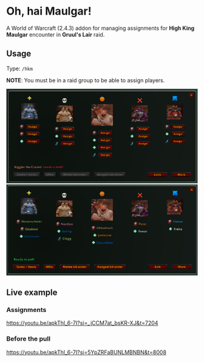 # Oh, hai Maulgar!

A World of Warcraft (2.4.3) addon for managing assignments
for **High King Maulgar** encounter in **Gruul's Lair** raid.


## Usage

Type: `/hkm`

**NOTE**: You must be in a raid group to be able to assign players.

![](docs/unassigned.png)
![](docs/assigned.png)


## Live example

### Assignments

https://youtu.be/apkThl_6-7I?si=_jCCM7at_bsKR-XJ&t=7204


### Before the pull
https://youtu.be/apkThl_6-7I?si=5YpZRFaBUNLMBNBN&t=8008
